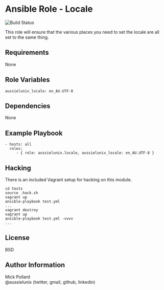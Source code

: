 # Ansible Role - Locale

![Build Status](https://circleci.com/gh/aussielunix/ansible-locale/tree/master.svg?style=shield&circle-token=af1c34bff05f50824300dc8b436b9e0a6bd564da "CircleCI Build Status")

This role will ensure that the various places you need to set the locale are all set to the same thing.

## Requirements

None

## Role Variables

```
aussielunix_locale: en_AU.UTF-8
```

## Dependencies

None

## Example Playbook

    - hosts: all
      roles:
         - { role: aussielunix.locale, aussielunix_locale: en_AU.UTF-8 }

## Hacking

There is an included Vagrant setup for hacking on this module.  

```
cd tests
source .hack.sh
vagrant up
ansible-playbook test.yml
...
vagrant destroy
vagrant up
ansible-playbook test.yml -vvvv
...
```

## License

BSD

## Author Information

Mick Pollard  
@aussielunix (twitter, gmail, github, linkedin)
